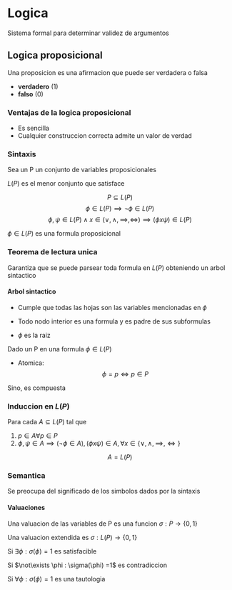 # Logica

Sistema formal para determinar validez de argumentos

## Logica proposicional

Una proposicion es una afirmacion que puede ser verdadera o falsa

- **verdadero** (1)
- **falso** (0)

### Ventajas de la logica proposicional

- Es sencilla
- Cualquier construccion correcta admite un valor de verdad

### Sintaxis

Sea un P un conjunto de variables proposicionales

$L(P)$ es el menor conjunto que satisface

$$ P \subseteq L(P)$$
$$ \phi \in L(P) \implies \neg \phi \in L(P)$$
$$ \phi, \psi \in L(P) \wedge x \in ( \vee, \wedge, \implies,\iff) \implies (\phi x \psi) \in L(P)$$

$\phi \in L(P)$ es una formula proposicional

### Teorema de lectura unica

Garantiza que se puede parsear toda formula en $L(P)$ obteniendo un arbol sintactico

#### Arbol sintactico

- Cumple que todas las hojas son las variables mencionadas en $\phi$

- Todo nodo interior es una formula y es padre de sus subformulas

- $\phi$ es la raiz

Dado un P en una formula $\phi \in L(P)$

- Atomica:
  $$\phi = p \iff p \in P$$

Sino, es compuesta

### Induccion en $L(P)$

Para cada $A \subseteq L(P)$ tal que

1. $p \in A \forall p \in P$
2. $\phi, \psi \in A \implies (\neg \phi \in A), (\phi x \psi) \in A, \forall x \in \{\vee, \wedge, \implies, \iff\}$

$$A = L(P)$$

### Semantica

Se preocupa del significado de los simbolos dados por la sintaxis

#### Valuaciones

Una valuacion de las variables de P es una funcion $\sigma : P \rightarrow \{0,1\}$

Una valuacion extendida es $\sigma : L(P) \rightarrow \{0,1\}$

Si $\exists \phi : \sigma(\phi) =1$ es satisfacible

Si $\not\exists \phi : \sigma(\phi) =1$ es contradiccion

Si $\forall \phi : \sigma(\phi) = 1$ es una tautologia

